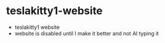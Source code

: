 # teslakitty1-website
* teslakitty1 website
* website is disabled until I make it better and not AI typing it